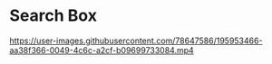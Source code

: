 # Search Box
 https://user-images.githubusercontent.com/78647586/195953466-aa38f366-0049-4c6c-a2cf-b09699733084.mp4


